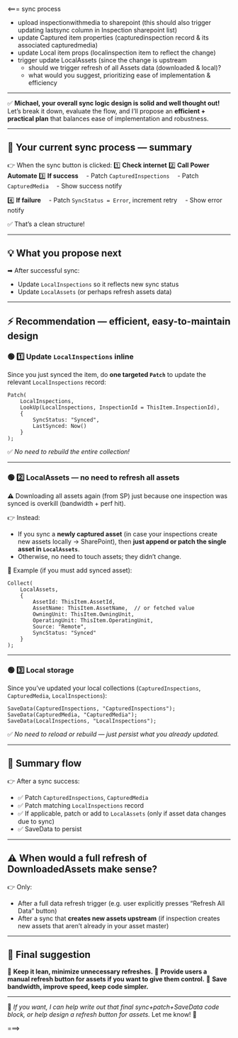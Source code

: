 
<===
sync process
- upload inspectionwithmedia to sharepoint (this should also trigger updating lastsync column in Inspection sharepoint list)
- update Captured item properties (capturedinspection record & its associated capturedmedia)
- update Local item props (localinspection item to reflect the change)
- trigger update LocalAssets (since the change is upstream
  - should we trigger refresh of all Assets data (downloaded & local)?
  - what would you suggest, prioritizing ease of implementation & efficiency
 ---
 ✅ **Michael, your overall sync logic design is solid and well thought out!** Let’s break it down, evaluate the flow, and I’ll propose an **efficient + practical plan** that balances ease of implementation and robustness.

---

## 🚀 **Your current sync process — summary**

👉 When the sync button is clicked:
1️⃣ **Check internet**
2️⃣ **Call Power Automate**
3️⃣ **If success**
 - Patch `CapturedInspections`
 - Patch `CapturedMedia`
 - Show success notify

4️⃣ **If failure**
 - Patch `SyncStatus = Error`, increment retry
 - Show error notify

✅ That’s a clean structure!

---

## 💡 **What you propose next**

➡ After successful sync:

* Update `LocalInspections` so it reflects new sync status
* Update `LocalAssets` (or perhaps refresh assets data)

---

## ⚡ **Recommendation — efficient, easy-to-maintain design**

### 🟢 1️⃣ Update `LocalInspections` inline

Since you just synced the item, do **one targeted `Patch`** to update the relevant `LocalInspections` record:

```powerapps
Patch(
    LocalInspections,
    LookUp(LocalInspections, InspectionId = ThisItem.InspectionId),
    {
        SyncStatus: "Synced",
        LastSynced: Now()
    }
);
```

✅ *No need to rebuild the entire collection!*

---

### 🟢 2️⃣ LocalAssets — **no need to refresh all assets**

⚠ Downloading all assets again (from SP) just because one inspection was synced is overkill (bandwidth + perf hit).

👉 Instead:

* If you sync a **newly captured asset** (in case your inspections create new assets locally → SharePoint), then **just append or patch the single asset in `LocalAssets`**.
* Otherwise, no need to touch assets; they didn’t change.

🌟 Example (if you must add synced asset):

```powerapps
Collect(
    LocalAssets,
    {
        AssetId: ThisItem.AssetId,
        AssetName: ThisItem.AssetName,  // or fetched value
        OwningUnit: ThisItem.OwningUnit,
        OperatingUnit: ThisItem.OperatingUnit,
        Source: "Remote",
        SyncStatus: "Synced"
    }
);
```

---

### 🟢 3️⃣ Local storage

Since you’ve updated your local collections (`CapturedInspections`, `CapturedMedia`, `LocalInspections`):

```powerapps
SaveData(CapturedInspections, "CapturedInspections");
SaveData(CapturedMedia, "CapturedMedia");
SaveData(LocalInspections, "LocalInspections");
```

✅ *No need to reload or rebuild — just persist what you already updated.*

---

## 🌟 **Summary flow**

👉 After a sync success:

* ✅ Patch `CapturedInspections`, `CapturedMedia`
* ✅ Patch matching `LocalInspections` record
* ✅ If applicable, patch or add to `LocalAssets` (only if asset data changes due to sync)
* ✅ SaveData to persist

---

## ⚠ **When would a full refresh of DownloadedAssets make sense?**

👉 Only:

* After a full data refresh trigger (e.g. user explicitly presses “Refresh All Data” button)
* After a sync that **creates new assets upstream** (if inspection creates new assets that aren’t already in your asset master)

---

## 🚀 **Final suggestion**

🌟 **Keep it lean, minimize unnecessary refreshes.**
🌟 **Provide users a manual refresh button for assets if you want to give them control.**
🌟 **Save bandwidth, improve speed, keep code simpler.**

---

💬 *If you want, I can help write out that final sync+patch+SaveData code block, or help design a refresh button for assets.* Let me know! 🚀

===>
